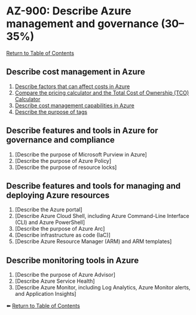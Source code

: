 # AZ-900: Describe Azure management and governance (30–35%)

[Return to Table of Contents](../README.md)

## Describe cost management in Azure

1. [Describe factors that can affect costs in Azure](11-Describe-factors-that-can-affect-costs-in-Azure.md)
1. [Compare the pricing calculator and the Total Cost of Ownership (TCO) Calculator](12-Compare-the-pricing-calculator-and-the-Total-Cost-of-Ownership-TCO-Calculator.md)
1. [Describe cost management capabilities in Azure](13-Describe-the-Microsoft-Cost-Management-tool.md)
1. [Describe the purpose of tags](14-Describe-the-purpose-of-tags.md)

## Describe features and tools in Azure for governance and compliance

1. [Describe the purpose of Microsoft Purview in Azure]
1. [Describe the purpose of Azure Policy]
1. [Describe the purpose of resource locks]

## Describe features and tools for managing and deploying Azure resources

1. [Describe the Azure portal]
1. [Describe Azure Cloud Shell, including Azure Command-Line Interface (CLI) and Azure PowerShell]
1. [Describe the purpose of Azure Arc]
1. [Describe infrastructure as code (IaC)]
1. [Describe Azure Resource Manager (ARM) and ARM templates]

## Describe monitoring tools in Azure
1. [Describe the purpose of Azure Advisor]
1. [Describe Azure Service Health]
1. [Describe Azure Monitor, including Log Analytics, Azure Monitor alerts, and Application Insights]

⬅️ [Return to Table of Contents](../README.md)